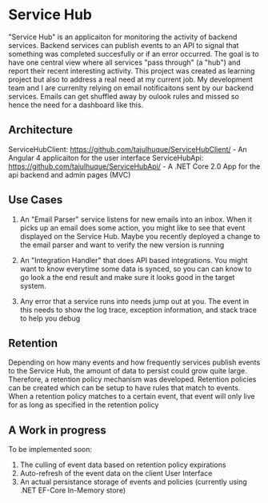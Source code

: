 # Service Hub 

"Service Hub" is an applicaiton for monitoring the activity of backend services.  Backend services can publish events to an API to signal that something was completed succesfully or if an error occurred.  The goal is to have one central view where all services "pass through" (a "hub") and report their recent interesting activity.  This project was created as learning project but also to address a real need at my current job.  My development team and I are currenlty relying on email notificaitons sent by our backend services.  Emails can get shuffled away by oulook rules and missed so hence the need for a dashboard like this.
 
## Architecture
 ServiceHubClient:  https://github.com/tajulhuque/ServiceHubClient/  - An Angular 4 applicaiton for the user interface
 ServiceHubApi: https://github.com/tajulhuque/ServiceHubApi/ - A .NET Core 2.0 App for the api backend and admin pages (MVC)

## Use Cases 
 1. An "Email Parser" service listens for new emails into an inbox.  When it picks up an email does some action, you might like to see that event displayed on the Service Hub.  Maybe you recently deployed a change to the email parser and want to verify the new version is running
 
 2. An "Integration Handler" that does API based integrations.  You might want to know everytime some data is synced, so you can can know to go look a the end result and make sure it looks good in the target system.
 
 3. Any error that a service runs into needs jump out at you.  The event in this needs to show the log trace, exception information, and stack trace to help you debug
 
## Retention
Depending on how many events and how frequently services publish events to the Service Hub, the amount of data to persist could grow quite large.  Therefore, a retention policy mechanism was developed.  Retention policies can be created which can be setup to have rules that match to events.  When a retention policy matches to a certain event, that event will only live for as long as specified in the retention policy
 

##  A Work in progress
To be implemented soon:
  1. The culling of event data based on retention policy expirations
  2. Auto-refresh of the event data on the client User Interface
  3. An actual persistance storage of events and policies (currently using .NET EF-Core In-Memory store)
